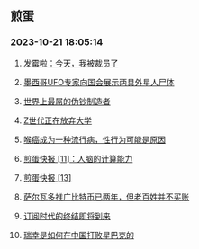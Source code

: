 ## 煎蛋 
### 2023-10-21 18:05:14

1. [发霉啦：今天，我被裁员了](http://jandan.net/p/114178)

2. [墨西哥UFO专家向国会展示两具外星人尸体](http://jandan.net/p/114204)

3. [世界上最屌的伪钞制造者](http://jandan.net/p/114209)

4. [Z世代正在放弃大学](http://jandan.net/p/114177)

5. [喉癌成为一种流行病，性行为可能是原因](http://jandan.net/p/114231)

6. [煎蛋快报 [11]：人脑的计算能力](http://jandan.net/p/114183)

7. [煎蛋快报 [13]](http://jandan.net/p/114214)

8. [萨尔瓦多推广比特币已两年，但老百姓并不买账](http://jandan.net/p/114176)

9. [订阅时代的终结即将到来](http://jandan.net/p/114189)

10. [瑞幸是如何在中国打败星巴克的](http://jandan.net/p/114200)

